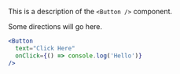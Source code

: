 This is a description of the `<Button />` component.

Some directions will go here.

```jsx
<Button
  text="Click Here"
  onClick={() => console.log('Hello')}
/>
```
